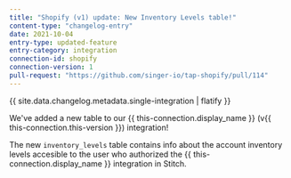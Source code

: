 ```yaml
---
title: "Shopify (v1) update: New Inventory Levels table!"
content-type: "changelog-entry"
date: 2021-10-04
entry-type: updated-feature
entry-category: integration
connection-id: shopify
connection-version: 1
pull-request: "https://github.com/singer-io/tap-shopify/pull/114"
---
```

{{ site.data.changelog.metadata.single-integration | flatify }}

We've added a new table to our {{ this-connection.display_name }} (v{{ this-connection.this-version }}) integration!

The new `inventory_levels` table contains info about the account inventory levels accesible to the user who authorized the {{ this-connection.display_name }} integration in Stitch.
